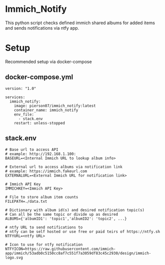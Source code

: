 # Immich_Notify
This python script checks defined immich shared albums for added items and sends notifications via ntfy app.

# Setup
Recommended setup via docker-compose

## docker-compose.yml
```
version: "1.0"

services:
  immich_notify:
    image: pierson07/immich_notify:latest
    container_name: immich_notify
    env_file:
      - stack.env
    restart: unless-stopped
```

## stack.env
```
# Base url to access API
# example: http://192.168.1.100:
BASEURL=<Internal Immich URL to lookup album info>

# External url to access albums via notification link
# example: https://immich.fakeurl.com
EXTERNALURL=<External Immich URL for notification link>

# Immich API Key
IMMICHKEY=<Immich API Key>

# File to store album item counts
FILEPATH=./data.txt

# Dictionary with album id(s) and desired notification topic(s)
# Can all be the same topic or divide up as desired
ALBUMS={'albumID1': 'topic1','albumID2': 'topic2', ...}

# ntfy URL to send notifications to
# ntfy can be self hosted or use free or paid teirs of https://ntfy.sh
NTFYURL=<ntfy URL>

# Icon to use for ntfy notification
NTFYICON=https://raw.githubusercontent.com/immich-app/immich/53adb0c5150cc8af7c551f7a3059df83c45c2930/design/immich-logo.svg
```
